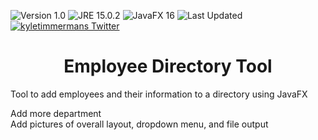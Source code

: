 ![Version 1.0](https://img.shields.io/badge/version-v1.0-orange.svg)
![JRE 15.0.2](https://img.shields.io/badge/JRE-15.0.2-9f5f14.svg)
![JavaFX 16](https://img.shields.io/badge/JavaFX-16-a13cc9.svg)
![Last Updated](https://img.shields.io/github/last-commit/kyletimmermans/employee-directory-tool?color=success)
[![kyletimmermans Twitter](http://img.shields.io/twitter/url/http/shields.io.svg?style=social&label=Follow)](https://twitter.com/kyletimmermans)

# <div align="center">Employee Directory Tool</div>

Tool to add employees and their information to a directory using JavaFX 

<div>Add more department</div>

<div>Add pictures of overall layout, dropdown menu, and file output</div>

